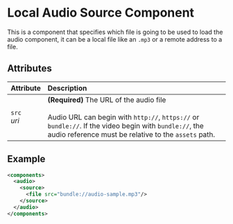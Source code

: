 # Local Audio Source Component

This is a component that specifies which file is going to be used to load the 
audio component, it can be a local file like an `.mp3` or a remote address to 
a file.

## Attributes

| Attribute         | Description                                                                                                                                                                                                        |
| :---------------- | :----------------------------------------------------------------------------------------------------------------------------------------------------------------------------------------------------------------- |
| `src` <br/> _uri_ | **(Required)** The URL of the audio file </br></br> Audio URL can begin with `http://`, `https://` or `bundle://`. If the video begin with `bundle://`, the audio reference must be relative to the `assets` path. |

## Example

```xml
<components>
  <audio>
    <source>
      <file src="bundle://audio-sample.mp3"/>
    </source>
  </audio>
</components>
```